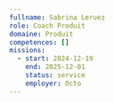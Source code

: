 ```yaml
---
fullname: Sabrina Leruez
role: Coach Produit
domaine: Produit
competences: []
missions:
  - start: 2024-12-19
    end: 2025-12-01
    status: service
    employer: Octo
---
```

